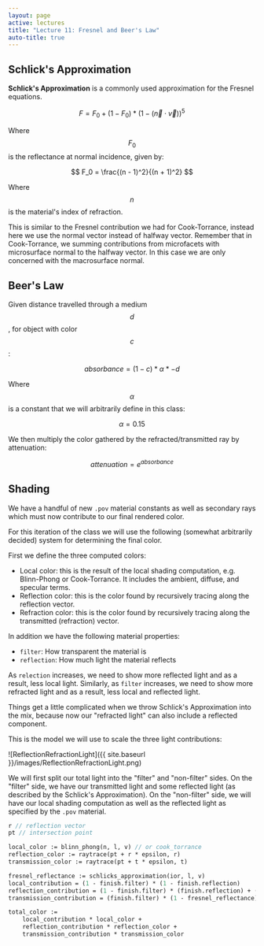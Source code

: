 ```yaml
---
layout: page
active: lectures
title: "Lecture 11: Fresnel and Beer's Law"
auto-title: true
---
```



## Schlick's Approximation

**Schlick's Approximation** is a commonly used approximation for the Fresnel equations.

$$ F = F_0 + (1 - F_0)*(1 - (\vec n \cdot \vec v))^5 $$

Where $$ F_0 $$ is the reflectance at normal incidence, given by:

$$ F_0 = \frac{(n - 1)^2}{(n + 1)^2} $$

Where $$ n $$ is the material's index of refraction.

This is similar to the Fresnel contribution we had for Cook-Torrance, instead here we use the normal vector instead of halfway vector.
Remember that in Cook-Torrance, we summing contributions from microfacets with microsurface normal to the halfway vector.
In this case we are only concerned with the macrosurface normal.



## Beer's Law


Given distance travelled through a medium $$ d $$, for object with color $$ c $$:

$$ absorbance = (1 - c) * \alpha * -d $$

Where $$ \alpha $$ is a constant that we will arbitrarily define in this class:

$$ \alpha = 0.15 $$

We then multiply the color gathered by the refracted/transmitted ray by attenuation:

$$ attenuation = e^{absorbance} $$



## Shading

We have a handful of new `.pov` material constants as well as secondary rays which must now contribute to our final rendered color.

For this iteration of the class we will use the following (somewhat arbitrarily decided) system for determining the final color.

First we define the three computed colors:

- Local color: this is the result of the local shading computation, e.g. Blinn-Phong or Cook-Torrance.
  It includes the ambient, diffuse, and specular terms.
- Reflection color: this is the color found by recursively tracing along the reflection vector.
- Refraction color: this is the color found by recursively tracing along the transmitted (refraction) vector.

In addition we have the following material properties:

- `filter`: How transparent the material is
- `reflection`: How much light the material reflects

As `relection` increases, we need to show more reflected light and as a result, less local light.
Similarly, as `filter` increases, we need to show more refracted light and as a result, less local and reflected light.

Things get a little complicated when we throw Schlick's Approximation into the mix, because now our "refracted light" can also include a reflected component.

This is the model we will use to scale the three light contributions:

![ReflectionRefractionLight]({{ site.baseurl }}/images/ReflectionRefractionLight.png)

We will first split our total light into the "filter" and "non-filter" sides.
On the "filter" side, we have our transmitted light and some reflected light (as described by the Schlick's Approximation).
On the "non-filter" side, we will have our local shading computation as well as the reflected light as specified by the `.pov` material.


```pascal
r // reflection vector
pt // intersection point

local_color := blinn_phong(n, l, v) // or cook_torrance
reflection_color := raytrace(pt + r * epsilon, r)
transmission_color := raytrace(pt + t * epsilon, t)

fresnel_reflectance := schlicks_approximation(ior, l, v)
local_contribution = (1 - finish.filter) * (1 - finish.reflection)
reflection_contribution = (1 - finish.filter) * (finish.reflection) + (finish.filter) * (fresnel_reflectance)
transmission_contribution = (finish.filter) * (1 - fresnel_reflectance)

total_color :=
    local_contribution * local_color +
    reflection_contribution * reflection_color +
    transmission_contribution * transmission_color
```
